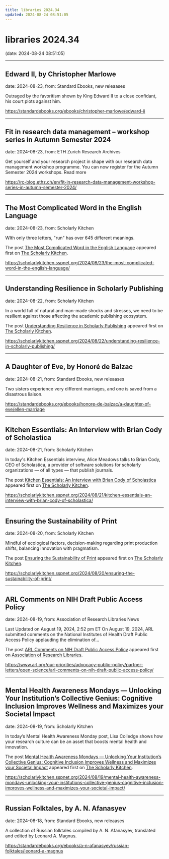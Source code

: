 ```yaml
---
title: libraries 2024.34
updated: 2024-08-24 08:51:05
---
```


# libraries 2024.34

(date: 2024-08-24 08:51:05)

---

## Edward II, by Christopher Marlowe

date: 2024-08-23, from: Standard Ebooks, new releaases

Outraged by the favoritism shown by King Edward II to a close confidant, his court plots against him. 

<https://standardebooks.org/ebooks/christopher-marlowe/edward-ii>

---

## Fit in research data management – workshop series in Autumn Semester 2024

date: 2024-08-23, from: ETH Zurich Research Archives

Get yourself and your research project in shape with our research data management workshop programme. You can now register for the Autumn Semester 2024 workshops. Read more<img src="https://analytics.library.ethz.ch/piwik.php?idsite=1&amp;rec=1&amp;url=https%3A%2F%2Frc-blog.ethz.ch%2Fen%2Ffit-in-research-data-management-workshop-series-in-autumn-semester-2024%2F&amp;action_name=Fit+in+research+data+management+%E2%80%93+workshop+series+in+Autumn+Semester+2024&amp;urlref=https%3A%2F%2Frc-blog.ethz.ch%2Fen%2Ffeed%2F" style="border:0;width:0;height:0" width="0" height="0" alt="" /> 

<https://rc-blog.ethz.ch/en/fit-in-research-data-management-workshop-series-in-autumn-semester-2024/>

---

## The Most Complicated Word in the English Language

date: 2024-08-23, from: Scholarly Kitchen

<p>WIth only three letters, "run" has over 645 different meanings.</p>
<p>The post <a href="https://scholarlykitchen.sspnet.org/2024/08/23/the-most-complicated-word-in-the-english-language/">The Most Complicated Word in the English Language</a> appeared first on <a href="https://scholarlykitchen.sspnet.org">The Scholarly Kitchen</a>.</p>
 

<https://scholarlykitchen.sspnet.org/2024/08/23/the-most-complicated-word-in-the-english-language/>

---

## Understanding Resilience in Scholarly Publishing

date: 2024-08-22, from: Scholarly Kitchen

<p>In a world full of natural and man-made shocks and stresses, we need to be resilient against those affecting the academic publishing ecosystem.</p>
<p>The post <a href="https://scholarlykitchen.sspnet.org/2024/08/22/understanding-resilience-in-scholarly-publishing/">Understanding Resilience in Scholarly Publishing</a> appeared first on <a href="https://scholarlykitchen.sspnet.org">The Scholarly Kitchen</a>.</p>
 

<https://scholarlykitchen.sspnet.org/2024/08/22/understanding-resilience-in-scholarly-publishing/>

---

## A Daughter of Eve, by Honoré de Balzac

date: 2024-08-21, from: Standard Ebooks, new releaases

Two sisters experience very different marriages, and one is saved from a disastrous liaison. 

<https://standardebooks.org/ebooks/honore-de-balzac/a-daughter-of-eve/ellen-marriage>

---

## Kitchen Essentials: An Interview with Brian Cody of Scholastica

date: 2024-08-21, from: Scholarly Kitchen

<p>In today's Kitchen Essentials interview, Alice Meadows talks to Brian Cody, CEO of Scholastica, a provider of software solutions for scholarly organizations — of all types — that publish journals. </p>
<p>The post <a href="https://scholarlykitchen.sspnet.org/2024/08/21/kitchen-essentials-an-interview-with-brian-cody-of-scholastica/">Kitchen Essentials: An Interview with Brian Cody of Scholastica</a> appeared first on <a href="https://scholarlykitchen.sspnet.org">The Scholarly Kitchen</a>.</p>
 

<https://scholarlykitchen.sspnet.org/2024/08/21/kitchen-essentials-an-interview-with-brian-cody-of-scholastica/>

---

## Ensuring the Sustainability of Print

date: 2024-08-20, from: Scholarly Kitchen

<p>Mindful of ecological factors, decision-making regarding print production shifts, balancing innovation with pragmatism.</p>
<p>The post <a href="https://scholarlykitchen.sspnet.org/2024/08/20/ensuring-the-sustainability-of-print/">Ensuring the Sustainability of Print</a> appeared first on <a href="https://scholarlykitchen.sspnet.org">The Scholarly Kitchen</a>.</p>
 

<https://scholarlykitchen.sspnet.org/2024/08/20/ensuring-the-sustainability-of-print/>

---

## ARL Comments on NIH Draft Public Access Policy

date: 2024-08-19, from: Association of Research Libraries News

<p>Last Updated on August 19, 2024, 2:52 pm ET On August 19, 2024, ARL submitted comments on the National Institutes of Health Draft Public Access Policy applauding the elimination of...</p>
<p>The post <a href="https://www.arl.org/our-priorities/advocacy-public-policy/partner-letters/open-science/arl-comments-on-nih-draft-public-access-policy/">ARL Comments on NIH Draft Public Access Policy</a> appeared first on <a href="https://www.arl.org">Association of Research Libraries</a>.</p>
 

<https://www.arl.org/our-priorities/advocacy-public-policy/partner-letters/open-science/arl-comments-on-nih-draft-public-access-policy/>

---

## Mental Health Awareness Mondays — Unlocking Your Institution’s Collective Genius: Cognitive Inclusion Improves Wellness and Maximizes your Societal Impact

date: 2024-08-19, from: Scholarly Kitchen

<p>In today’s Mental Health Awareness Monday post, Lisa Colledge shows how your research culture can be an asset that boosts mental health and innovation.</p>
<p>The post <a href="https://scholarlykitchen.sspnet.org/2024/08/19/mental-health-awareness-mondays-unlocking-your-institutions-collective-genius-cognitive-inclusion-improves-wellness-and-maximizes-your-societal-impact/">Mental Health Awareness Mondays &#8212; Unlocking Your Institution’s Collective Genius: Cognitive Inclusion Improves Wellness and Maximizes your Societal Impact</a> appeared first on <a href="https://scholarlykitchen.sspnet.org">The Scholarly Kitchen</a>.</p>
 

<https://scholarlykitchen.sspnet.org/2024/08/19/mental-health-awareness-mondays-unlocking-your-institutions-collective-genius-cognitive-inclusion-improves-wellness-and-maximizes-your-societal-impact/>

---

## Russian Folktales, by A. N. Afanasyev

date: 2024-08-18, from: Standard Ebooks, new releaases

A collection of Russian folktales compiled by A. N. Afanasyev, translated and edited by Leonard A. Magnus. 

<https://standardebooks.org/ebooks/a-n-afanasyev/russian-folktales/leonard-a-magnus>

